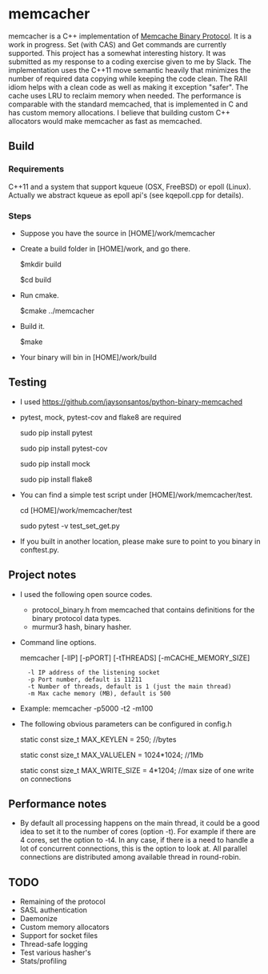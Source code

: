 # memcacher

memcacher is a C++ implementation of [Memcache Binary Protocol](https://cloud.github.com/downloads/memcached/memcached/protocol-binary.txt). It is a work in progress. Set (with CAS) and Get commands are currently supported.
This project has a somewhat interesting history. It was submitted as my response to a coding exercise given to me by Slack.
The implementation uses the C++11 move semantic heavily that minimizes the number of required data copying while keeping the code clean. The RAII idiom
helps with a clean code as well as making it exception "safer". The cache uses LRU to reclaim memory when needed.
The performance is comparable with the standard memcached, that is implemented in C and has custom memory allocations. I believe that building custom C++
allocators would make memcacher as fast as memcached.

## Build

### Requirements
C++11 and a system that support kqueue (OSX, FreeBSD) or epoll (Linux). Actually we abstract kqueue as epoll api's (see kqepoll.cpp for details).

### Steps
* Suppose you have the source in [HOME]/work/memcacher
* Create a build folder in [HOME]/work, and go there.

    $mkdir build

	$cd build


* Run cmake.

    $cmake ../memcacher

* Build it.     

    $make

* Your binary will bin in [HOME]/work/build


## Testing


* I used https://github.com/jaysonsantos/python-binary-memcached

* pytest, mock, pytest-cov and flake8 are required
  
  sudo pip install pytest

  sudo pip install pytest-cov

  sudo pip install mock

  sudo pip install flake8

* You can find a simple test script under [HOME]/work/memcacher/test.

  cd [HOME]/work/memcacher/test

  sudo pytest -v test_set_get.py

* If you built in another location, please make sure to point to you binary in conftest.py.

## Project notes

* I used the following open source codes.
   - protocol_binary.h from memcached that contains definitions for the binary protocol data types.
   - murmur3 hash, binary hasher.
* Command line options.

	memcacher [-lIP] [-pPORT] [-tTHREADS] [-mCACHE_MEMORY_SIZE]
	
		-l IP address of the listening socket
		-p Port number, default is 11211
		-t Number of threads, default is 1 (just the main thread)
		-m Max cache memory (MB), default is 500

* Example: memcacher -p5000 -t2 -m100

* The following obvious parameters can be configured in config.h

	static const size_t MAX_KEYLEN = 250; //bytes

	static const size_t MAX_VALUELEN = 1024*1024; //1Mb

	static const size_t MAX_WRITE_SIZE = 4*1204; //max size of one write on connections


## Performance notes

* By default all processing happens on the main thread, it could be a good
  idea to set it to the number of cores (option -t). For example if there are
  4 cores, set the option to -t4. In any case, if there is a need to handle a lot 
  of concurrent connections, this is the option to look at. All parallel connections
  are distributed among available thread in round-robin.

## TODO

* Remaining of the protocol
* SASL authentication
* Daemonize
* Custom memory allocators
* Support for socket files
* Thread-safe logging
* Test various hasher's
* Stats/profiling


